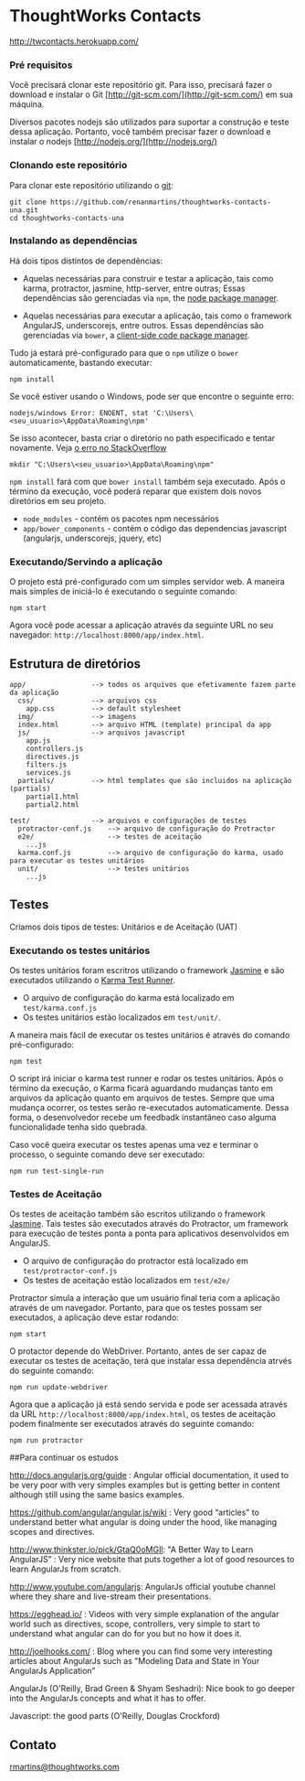 # ThoughtWorks Contacts

http://twcontacts.herokuapp.com/

### Pré requisitos

Você precisará clonar este repositório git. Para isso, precisará fazer o download e instalar o Git [http://git-scm.com/](http://git-scm.com/) em sua máquina.

Diversos pacotes nodejs são utilizados para suportar a construção e teste dessa aplicação. Portanto, você também precisar fazer o download e instalar o nodejs [http://nodejs.org/](http://nodejs.org/)

### Clonando este repositório

Para clonar este repositório utilizando o [git][git]:

```
git clone https://github.com/renanmartins/thoughtworks-contacts-una.git
cd thoughtworks-contacts-una
```

### Instalando as dependências

Há dois tipos distintos de dependências:

* Aquelas necessárias para construir e testar a aplicação, tais como karma, protractor, jasmine, http-server, entre outras; Essas dependências são gerenciadas via `npm`, the [node package manager][npm].

* Aquelas necessárias para executar a aplicação, tais como o framework AngularJS, underscorejs, entre outros. Essas dependências são gerenciadas via `bower`, a [client-side code package manager][bower].

Tudo já estará pré-configurado para que o `npm` utilize o `bower` automaticamente, bastando executar:

```
npm install
```

Se você estiver usando o Windows, pode ser que encontre o seguinte erro:

`nodejs/windows Error: ENOENT, stat 'C:\Users\<seu_usuario>\AppData\Roaming\npm'`

Se isso acontecer, basta criar o diretório no path especificado e tentar novamente. Veja [o erro no StackOverflow][windows-error]

```
mkdir "C:\Users\<seu_usuario>\AppData\Roaming\npm"
```

`npm install` fará com que `bower install` também seja executado. Após o término da execução, você poderá reparar que existem dois novos diretórios em seu projeto.

* `node_modules` - contém os pacotes npm necessários
* `app/bower_components` - contém o código das dependencias javascript (angularjs, underscorejs, jquery, etc)

### Executando/Servindo a aplicação

O projeto está pré-configurado com um simples servidor web. A maneira mais simples de iniciá-lo é executando o seguinte comando:

```
npm start
```

Agora você pode acessar a aplicação através da seguinte URL no seu navegador: `http://localhost:8000/app/index.html`.



## Estrutura de diretórios

    app/                --> todos os arquivos que efetivamente fazem parte da aplicação
      css/              --> arquivos css
        app.css         --> default stylesheet
      img/              --> imagens
      index.html        --> arquivo HTML (template) principal da app
      js/               --> arquivos javascript
        app.js
        controllers.js
        directives.js
        filters.js
        services.js
      partials/         --> html templates que são incluidos na aplicação (partials)
        partial1.html
        partial2.html

    test/               --> arquivos e configurações de testes
      protractor-conf.js    --> arquivo de configuração do Protractor
      e2e/                  --> testes de aceitação
        ...js
      karma.conf.js         --> arquivo de configuração do karma, usado para executar os testes unitários
      unit/                 --> testes unitários
        ...js

## Testes

Criamos dois tipos de testes: Unitários e de Aceitação (UAT)

### Executando os testes unitários

Os testes unitários foram escritros utilizando o framework [Jasmine][jasmine] e são executados utilizando o [Karma Test Runner][karma].

* O arquivo de configuração do karma está localizado em `test/karma.conf.js`
* Os testes unitários estão localizados em `test/unit/`.

A maneira mais fácil de executar os testes unitários é através do comando pré-configurado:

```
npm test
```

O script irá iniciar o karma test runner e rodar os testes unitários. Após o término da execução, o Karma ficará aguardando mudanças tanto em arquivos da aplicação quanto em arquivos de testes. Sempre que uma mudança ocorrer, os testes serão re-executados automaticamente. Dessa forma, o desenvolvedor recebe um feedbadk instantâneo caso alguma funcionalidade tenha sido quebrada.

Caso você queira executar os testes apenas uma vez e terminar o processo, o seguinte comando deve ser executado:

```
npm run test-single-run
```


### Testes de Aceitação

Os testes de aceitação também são escritos utilizando o framework [Jasmine][jasmine]. Tais testes são executados através do Protractor, um framework para execução de testes ponta a ponta para aplicativos desenvolvidos em AngularJS.

* O arquivo de configuração do protractor está localizado em `test/protractor-conf.js`
* Os testes de aceitação estão localizados em `test/e2e/`

Protractor simula a interação que um usuário final teria com a aplicação através de um navegador. Portanto, para que os testes possam ser executados, a aplicação deve estar rodando:

```
npm start
```

O protactor depende do WebDriver. Portanto, antes de ser capaz de executar os testes de aceitação, terá que instalar essa dependência atrvés do seguinte comando:

```
npm run update-webdriver
```

Agora que a aplicação já está sendo servida e pode ser acessada através da URL `http://localhost:8000/app/index.html`, os testes de aceitação podem finalmente ser executados através do seguinte comando:

```
npm run protractor
```

##Para continuar os estudos

http://docs.angularjs.org/guide : Angular official documentation, it used to be very poor with very simples examples but is getting better in content although still using the same basics examples.

https://github.com/angular/angular.js/wiki : Very good “articles" to understand better what angular is doing under the hood, like managing scopes and directives.

http://www.thinkster.io/pick/GtaQ0oMGIl: "A Better Way to Learn AngularJS” : Very nice website that puts together a lot of good resources to learn AngularJs from scratch.

http://www.youtube.com/angularjs: AngularJs official youtube channel where they share and live-stream their presentations.

https://egghead.io/ : Videos with very simple explanation of the angular world such as directives, scope, controllers, very simple to start to understand what angular can do for you but no how it does it.

http://joelhooks.com/ :  Blog where you can find some very interesting articles about AngularJs such as "Modeling Data and State in Your AngularJs Application”

AngularJs (O'Reilly, Brad Green & Shyam Seshadri): Nice book to go deeper into the AngularJs concepts and what it has to offer.

Javascript: the good parts (O'Reilly, Douglas Crockford)

## Contato
rmartins@thoughtworks.com

[git]: http://git-scm.com/
[bower]: http://bower.io
[npm]: https://www.npmjs.org/
[node]: http://nodejs.org
[protractor]: https://github.com/angular/protractor
[jasmine]: http://pivotal.github.com/jasmine/
[karma]: http://karma-runner.github.io
[http-server]: https://github.com/nodeapps/http-server
[windows-error]: http://stackoverflow.com/questions/25093276/nodejs-windows-error-enoent-stat-c-users-rt-appdata-roaming-npm